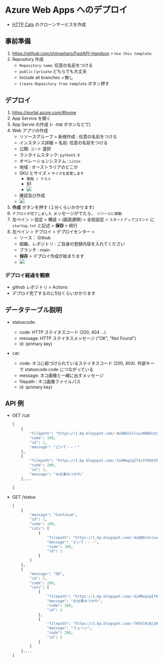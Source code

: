 # Azure Web Apps へのデプロイ

- [HTTP Cats](https://http.cat/) のクローンサービスを作成

## 事前準備

1. https://github.com/shinseitaro/FastAPI-Handson > `Use this template` 
1. Repository 作成
    - `Repository name`: 任意の名前をつける  
    - `public` / `private` どちらでも大丈夫 
    - Include all branches ✓無し
    - `Create Repository from template` ボタン押す

## デプロイ
1. https://portal.azure.com/#home
1. App Service を開く
1. App Servie の作成 (`+ 作成` ボタンなどで)
1. Web アプリの作成
    - リソースグループ > 新規作成 : 任意の名前をつける
    - インスタンス詳細 > 名前: 任意の名前をつける
    - 公開: `コード` 選択
    - ランタイムスタック: `python3.9` 
    - オペレーションシステム : `Linux` 
    - 地域 : オーストラリアのどこか
    - SKU とサイズ > `サイズを変更します` 
        - `開発 / テスト`
        - B1
        - ![](https://i.imgur.com/qv3GWf8.jpg)
    - 確認及び作成
    - ![](https://i.imgur.com/FXwQaKW.jpg)
1. **作成** ボタンを押す (１分くらいかかります) 
1. `デプロイが完了しました` メッセージがでたら、 `リソースに移動` 
1. 左ペイン > 設定 > 構成 > (画面遷移) > 全般設定 > `スタートアップコマンド` に `startup.txt` と記述 > **保存** > 続行
1. 左ペイン > デプロイ > デプロイセンター > 
    - ソース： Github
    - 組織、レポジトリ : ご自身の登録内容を入れてください
    - ブランチ : main 
    - **保存** > デプロイ作成が始まります
    - ![](https://i.imgur.com/Om4TOCJ.jpg)

### デプロイ経過を観察

- github レポジトリ > Actions 
- デプロイ完了するのに5分くらいかかります



## データテーブル説明
- statuscode:
    - code: HTTP ステイタスコード (200, 404 ...)
    - message: HTTP ステイタスメッセージ ("OK", "Not Found")
    - id: (primary key)

- cat:
    - code: ネコに紐づけられているステイタスコード (200, 404). 外部キーで statuscode.code につながっている
    - message: ネコ画像と一緒に出すメッセージ 
    - filepath : ネコ画像ファイルパス
    - id: (primary key)

## API 例

- GET /cat
    ```python
    [
        {
            "filepath": "https://1.bp.blogspot.com/-AoQB8vIvlcw/W8BOcXcEQ6I/AAAAAAABPZM/rXNbol90tXcxBZBlXsg__xix03b_F4nqwCLcBGAs/s180-c/pet_cat_omoi_sleep_man.png",
            "code": 100,
            "id": 1,
            "message": "どいて・・・"
        },
        {
            "filepath": "https://1.bp.blogspot.com/-XiHMwq1qI74/XYhOX1hmXBI/AAAAAAABVHc/4BLGp1ydpyspbCIToEB5AKFIfwNogJ19wCNcBGAsYHQ/s180-c/pet_darui_cat.png",
            "code": 200,
            "id": 2,
            "message": "お仕事おつかれ"
        },...

    ]
    ```
- GET /status
    ```python
    [
        {
            "message": "Continue",
            "id": 1,
            "code": 100,
            "cats": [
                {
                    "filepath": "https://1.bp.blogspot.com/-AoQB8vIvlcw/W8BOcXcEQ6I/AAAAAAABPZM/rXNbol90tXcxBZBlXsg__xix03b_F4nqwCLcBGAs/s180-c/pet_cat_omoi_sleep_man.png",
                    "message": "どいて・・・",
                    "code": 100,
                    "id": 1
                }
            ]
        },
        {
            "message": "OK",
            "id": 2,
            "code": 200,
            "cats": [
                {
                    "filepath": "https://1.bp.blogspot.com/-XiHMwq1qI74/XYhOX1hmXBI/AAAAAAABVHc/4BLGp1ydpyspbCIToEB5AKFIfwNogJ19wCNcBGAsYHQ/s180-c/pet_darui_cat.png",
                    "message": "お仕事おつかれ",
                    "code": 200,
                    "id": 2
                },
                {
                    "filepath": "https://2.bp.blogspot.com/-T65klRuQj10/UUFxm-ldUpI/AAAAAAAAOxg/KcJS8WVNXV8/s180-c/animal_dance_cat.png",
                    "message": "うぇーい",
                    "code": 200,
                    "id": 3
                }
            ]
        },...
    ]
    ``` 





